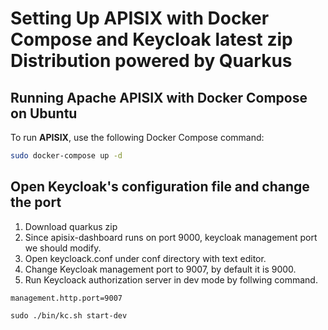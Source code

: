 # Setting Up APISIX with Docker Compose and Keycloak latest zip Distribution powered by Quarkus

## Running Apache APISIX with Docker Compose on Ubuntu

To run **APISIX**, use the following Docker Compose command:

```bash
sudo docker-compose up -d

```

## Open Keycloak's configuration file and change the port
1. Download quarkus zip
2. Since apisix-dashboard runs on port 9000, keycloak management port we should modify.
3. Open keycloack.conf under conf directory with text editor.
4. Change Keycloak management port to 9007, by default it is 9000.
5. Run Keycloack authorization server in dev mode by follwing command. 
```
management.http.port=9007

sudo ./bin/kc.sh start-dev

```
